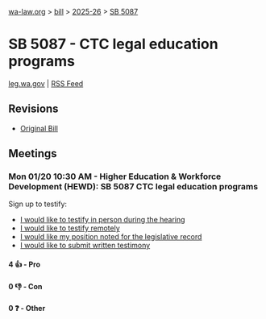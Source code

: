 [wa-law.org](/) > [bill](/bill/) > [2025-26](/bill/2025-26/) > [SB 5087](/bill/2025-26/sb/5087/)

# SB 5087 - CTC legal education programs
[leg.wa.gov](https://app.leg.wa.gov/billsummary?BillNumber=5087&Year=2025&Initiative=false) | [RSS Feed](./rss.xml)

## Revisions
* [Original Bill](1/)

## Meetings
### Mon 01/20 10:30 AM - Higher Education & Workforce Development (HEWD): SB 5087 CTC legal education programs
Sign up to testify:
* [I would like to testify in person during the hearing](https://app.leg.wa.gov/csi/Testifier/Add?chamber=House&mId=32463&aId=161493&caId=24755&tId=1)
* [I would like to testify remotely](https://app.leg.wa.gov/csi/Testifier/Add?chamber=House&mId=32463&aId=161493&caId=24755&tId=2)
* [I would like my position noted for the legislative record](https://app.leg.wa.gov/csi/Testifier/Add?chamber=House&mId=32463&aId=161493&caId=24755&tId=3)
* [I would like to submit written testimony](https://app.leg.wa.gov/csi/Testifier/Add?chamber=House&mId=32463&aId=161493&caId=24755&tId=4)

#### 4 👍 - Pro

#### 0 👎 - Con

#### 0 ❓ - Other
